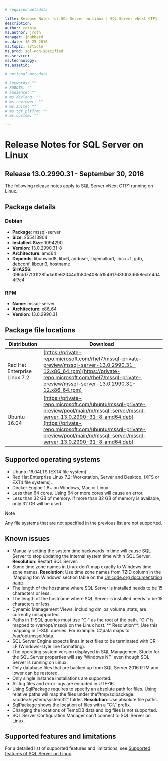 ```yaml
---
# required metadata

title: Release Notes for SQL Server on Linux | SQL Server vNext CTP1
description: 
author: rothja 
ms.author: jroth 
manager: jhubbard
ms.date: 10-25-2016
ms.topic: article
ms.prod: sql-non-specified
ms.service: 
ms.technology: 
ms.assetid: 

# optional metadata

# keywords: ""
# ROBOTS: ""
# audience: ""
# ms.devlang: ""
# ms.reviewer: ""
# ms.suite: ""
# ms.tgt_pltfrm: ""
# ms.custom: ""

---
```

# Release Notes for SQL Server on Linux

## Release 13.0.2990.31 - September 30, 2016

The following release notes apply to SQL Server vNext CTP1 running on Linux.

## Package details

### Debian

- **Package**: mssql-server
- **Size**: 255413904
- **Installed-Size**: 1094290
- **Version**: 13.0.2990.31-8
- **Architecture**: amd64
- **Depends**: libunwind8, libc6, adduser, libjemalloc1, libc++1, gdb, debconf, libcurl3, hostname
-  **SHA256**: 096dd77f31f28fada0fe62044dfb80e408c515461763f0b3d658ecb14d44f7c4

### RPM

- **Name**: mssql-server
- **Architecture**: x86_64
- **Version**: 13.0.2990.31

## Package file locations

| Distribution | Download |
|-----|-----|
| Red Hat Enterprise Linux 7.2 | [https://private-repo.microsoft.com/rhel7/mssql-private-preview/mssql-server-13.0.2990.31-12.x86_64.rpm](https://private-repo.microsoft.com/rhel7/mssql-private-preview/mssql-server-13.0.2990.31-12.x86_64.rpm) |
| Ubuntu 16.04 | [https://private-repo.microsoft.com/ubuntu/mssql-private-preview/pool/main/m/mssql-server/mssql-server_13.0.2990-31-8_amd64.deb](https://private-repo.microsoft.com/ubuntu/mssql-private-preview/pool/main/m/mssql-server/mssql-server_13.0.2990-31-8_amd64.deb) |

## Supported operating systems 

- Ubuntu 16.04LTS (EXT4 file system)
- Red Hat Enterprise Linux 7.2: Workstation, Server and Desktop. (XFS or EXT4 file systems).
- Docker Engine 1.8+ on Windows, Mac or Linux.
- Less than 64 cores. Using 64 or more cores will cause an error.
- Less than 32 GB of memory. If more than 32 GB of memory is available, only 32 GB will be used.

> [!NOTE] 
> Any file systems that are not specified in the previous list are not supported.

## Known issues

- Manually setting the system time backwards in time will cause SQL Server to stop updating the internal system time within SQL Server. **Resolution**: Restart SQL Server.
- Some time zone names in Linux don’t map exactly to Windows time zone names. **Resolution**: Use time zone names from TZID column in the ‘Mapping for: Windows’ section table on the [Unicode.org documentation page](http://www.unicode.org/cldr/charts/latest/supplemental/zone_tzid.html).
- The length of the hostname where SQL Server is installed needs to be 15 characters or less.
- The length of the hostname where SQL Server is installed needs to be 15 characters or less. 
- Dynamic Management Views, including dm_os_volume_stats, are currently unsupported.
- Paths in T-SQL queries must use "C:\" as the root of the path. “C:\” is mapped to /var/opt/mssql/ on the Linux host. ** Resolution**: Use this mapping in T-SQL queries. For example: C:\data maps to /var/opt/mssql/data.
- SQL Server Engine expects lines in text files to be terminated with CR-LF (Windows-style line formatting).
- The operating system version displayed in SQL Management Studio for the SQL Server properties will say ‘Windows NT’ even though SQL Server is running on Linux.
- Only database files that are backed up from SQL Server 2016 RTM and lower can be restored.
- Only single instance installations are supported.
- All log files and error logs are encoded in UTF-16.
- Using SqlPackage requires to specify an absolute path for files. Using relative paths will map the files under the“/tmp/sqlpackage.\<code\>/system/system32” folder. **Resolution**: Use absolute file paths.
- SqlPackage shows the location of files with a “C:\” prefix.
- Changing the locations of TempDB data and log files is not supported.
- SQL Server Configuration Manager can’t connect to SQL Server on Linux.

## Supported features and limitations

For a detailed list of supported features and limitations, see [Supported features of SQL Server on Linux](sql-server-linux-supported-features.md).
